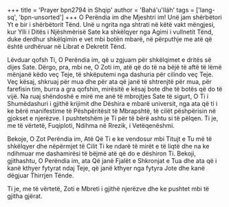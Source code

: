 +++
title = 'Prayer bpn2794 in Shqip'
author = 'Bahá'u'lláh'
tags = ['lang-sq', 'bpn-unsorted']
+++
O Perëndia im dhe Mjeshtri im! Unë jam shërbëtori Yt e bir i shërbëtorit Tënd. Unë u ngrita nga shtrati në këtë vakt mëngjesi, kur Ylli i Ditës i Njëshmërisë Sate ka shkëlqyer nga Agimi i vullnetit Tënd, duke derdhur shkëlqimin e vet mbi botën mbarë, në përputhje me atë që është urdhëruar në Librat e Dekretit Tënd.

Lëvduar qofsh Ti, O Perëndia im, që u zgjuam për shkëlqimet e dritës së dijes Sate. Dërgo, pra, mbi ne, O Zoti im, atë që do të na bëjë të aftë të lëmë mënjanë këdo veç Teje, të shkëputemi nga dashuria për cilindo veç Teje. Veç kësaj, shkruaj për mua dhe për ata që janë të shtrenjtë për mua, për farefisin tim, burra a gra qofshin, mirësitë e kësaj bote dhe të botës që do të vijë. Na ruaj shëndoshë e mirë me anë të mbrojtjes Sate të sigurt, O Ti i Shumëdashuri i gjithë krijimit dhe Dëshira e mbarë universit, nga ata që ti i ke bërë manifestime të Pëshpëritësit të Mbrapshtë, të cilët pëshpërisin në gjokset e njerëzve. I pushtetshëm je Ti për të bërë ashtu si të pëlqen. Ti je, me të vërtetë, Fuqiploti, Ndihma në Rrezik, i Vetëqenëshmi.

Bekoje, O Zot Perëndia im, Atë Që Ti e ke vendosur mbi Titujt e Tu më të shkëlqyer dhe nëpërmjet të Cilit Ti ke ndarë të mirët e të liqtë dhe na ke ndihmuar me dashamirësi të bëjmë atë që do e dëshiron Ti. Bekoji, gjithashtu, O Perëndia im, ata Që janë Fjalët e Shkronjat e Tua dhe ata që i kanë kthyer fytyrat ndaj Teje, që janë kthyer nga fytyra Jote dhe kanë dëgjuar Thirrjen Tënde.

Ti je, me të vërtetë, Zoti e Mbreti i gjithë njerëzve dhe ke pushtet mbi të gjitha gjërat.
